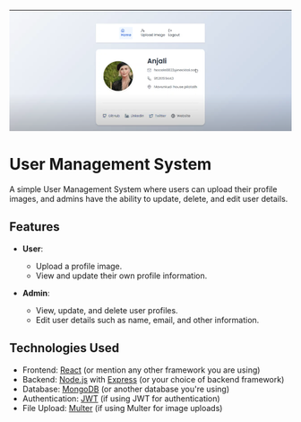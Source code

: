 ![Profile Image](usermangement.png)

# User Management System

A simple User Management System where users can upload their profile images, and admins have the ability to update, delete, and edit user details.

## Features

- **User**: 
  - Upload a profile image.
  - View and update their own profile information.
  
- **Admin**: 
  - View, update, and delete user profiles.
  - Edit user details such as name, email, and other information.

## Technologies Used

- Frontend: [React](https://reactjs.org/) (or mention any other framework you are using)
- Backend: [Node.js](https://nodejs.org/) with [Express](https://expressjs.com/) (or your choice of backend framework)
- Database: [MongoDB](https://www.mongodb.com/) (or another database you're using)
- Authentication: [JWT](https://jwt.io/) (if using JWT for authentication)
- File Upload: [Multer](https://www.npmjs.com/package/multer) (if using Multer for image uploads)


